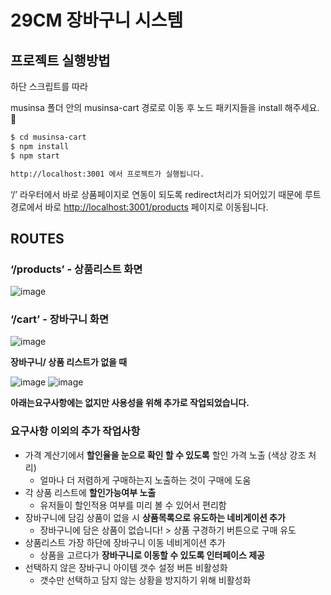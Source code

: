 # 29CM 장바구니 시스템

## 프로젝트 실행방법

하단 스크립트를 따라 

musinsa 폴더 안의 musinsa-cart 경로로 이동 후 노드 패키지들을 install 해주세요. 🙂

```bash
$ cd musinsa-cart
$ npm install
$ npm start

http://localhost:3001 에서 프로젝트가 실행됩니다.
```

‘/’ 라우터에서 바로 상품페이지로 연동이 되도록 redirect처리가 되어있기 때문에 루트 경로에서 바로 [http://localhost:3001/products](http://localhost:3001/products) 페이지로 이동됩니다.

## ROUTES

### **‘/products’ - 상품리스트 화면**
![image](https://user-images.githubusercontent.com/35230852/209989744-5a3762a0-fe1d-42fa-931b-204aebc35522.png)

### **‘/cart’ - 장바구니 화면**

![image](https://user-images.githubusercontent.com/35230852/209989766-ec46341d-a8a6-4e12-9410-423a8ebf9677.png)

**장바구니/ 상품 리스트가 없을 때**

![image](https://user-images.githubusercontent.com/35230852/209989828-d6b4d18f-ad39-4047-8265-c7abfab0e375.png)
![image](https://user-images.githubusercontent.com/35230852/209989853-79300b24-a67e-4d8a-a080-48043510d181.png)

**아래는요구사항에는 없지만 사용성을 위해 추가로 작업되었습니다.** 

### 요구사항 이외의 추가 작업사항

- 가격 계산기에서 **할인율을 눈으로 확인 할 수 있도록** 할인 가격 노출 (색상 강조 처리)
    - 얼마나 더 저렴하게 구매하는지 노출하는 것이 구매에 도움
- 각 상품 리스트에 **할인가능여부 노출**
    - 유저들이 할인적용 여부를 미리 볼 수 있어서 편리함
- 장바구니에 담김 상품이 없을 시 **상품목록으로 유도하는 네비게이션 추가**
    - 장바구니에 담은 상품이 없습니다! > 상품 구경하기 버튼으로 구매 유도
- 상품리스트 가장 하단에 장바구니 이동 네비게이션 추가
    - 상품을 고르다가 **장바구니로 이동할 수 있도록 인터페이스 제공**
- 선택하지 않은 장바구니 아이템 갯수 설정 버튼 비활성화
    - 갯수만 선택하고 담지 않는 상황을 방지하기 위해 비활성화
